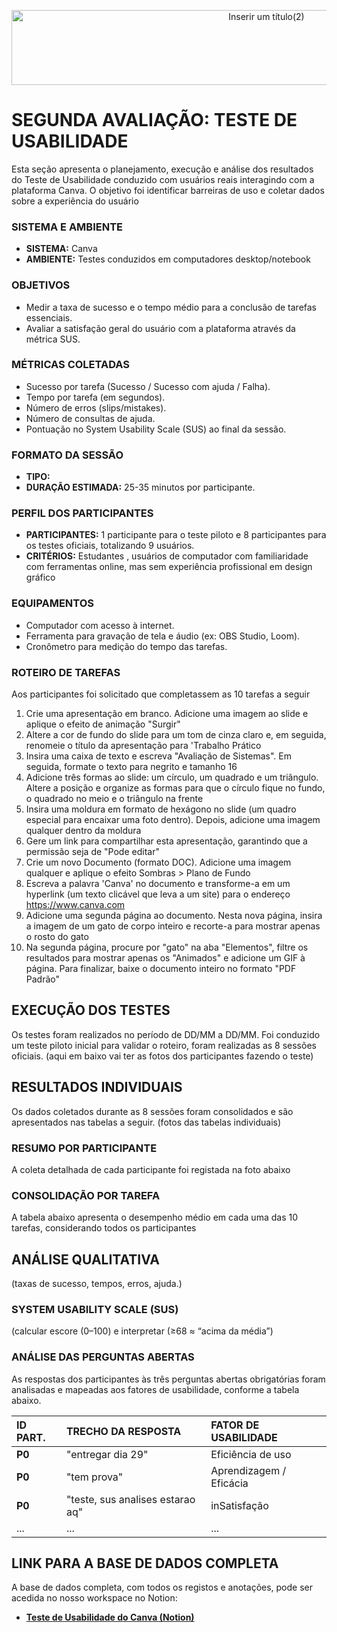 <p align="center">
  <img width="800" height="120" alt="Inserir um título(2)" src="https://github.com/user-attachments/assets/a7a8c3c7-8ef6-47e5-ba17-8ea15737387e" />
</p>

# SEGUNDA AVALIAÇÃO: TESTE DE USABILIDADE

Esta seção apresenta o planejamento, execução e análise dos resultados do Teste de Usabilidade conduzido com usuários reais interagindo com a plataforma Canva. O objetivo foi identificar barreiras de uso e coletar dados sobre a experiência do usuário

### SISTEMA E AMBIENTE
* **SISTEMA:** Canva
* **AMBIENTE:** Testes conduzidos em computadores desktop/notebook

### OBJETIVOS

* Medir a taxa de sucesso e o tempo médio para a conclusão de tarefas essenciais.
* Avaliar a satisfação geral do usuário com a plataforma através da métrica SUS.

### MÉTRICAS COLETADAS
* Sucesso por tarefa (Sucesso / Sucesso com ajuda / Falha).
* Tempo por tarefa (em segundos).
* Número de erros (slips/mistakes).
* Número de consultas de ajuda.
* Pontuação no System Usability Scale (SUS) ao final da sessão.

### FORMATO DA SESSÃO
* **TIPO:** 
* **DURAÇÃO ESTIMADA:** 25-35 minutos por participante.

### PERFIL DOS PARTICIPANTES
* **PARTICIPANTES:** 1 participante para o teste piloto e 8 participantes para os testes oficiais, totalizando 9 usuários.
* **CRITÉRIOS:** Estudantes , usuários de computador com familiaridade com ferramentas online, mas sem experiência profissional em design gráfico

### EQUIPAMENTOS
* Computador com acesso à internet.
* Ferramenta para gravação de tela e áudio (ex: OBS Studio, Loom).
* Cronômetro para medição do tempo das tarefas.

### ROTEIRO DE TAREFAS
Aos participantes foi solicitado que completassem as 10 tarefas a seguir

1. Crie uma apresentação em branco. Adicione uma imagem ao slide e aplique o 
efeito de animação "Surgir" 
2. Altere a cor de fundo do slide para um tom de cinza claro e, em seguida, 
renomeie o título da apresentação para 'Trabalho Prático
3. Insira uma caixa de texto e escreva "Avaliação de Sistemas". Em seguida, formate 
o texto para negrito e tamanho 16
4. Adicione três formas ao slide: um círculo, um quadrado e um triângulo. Altere a 
posição e organize as formas para que o círculo fique no fundo, o quadrado no 
meio e o triângulo na frente
5. Insira uma moldura em formato de hexágono no slide (um quadro especial para 
encaixar uma foto dentro). Depois, adicione uma imagem qualquer dentro da 
moldura 
6. Gere um link para compartilhar esta apresentação, garantindo que a permissão 
seja de "Pode editar" 
7. Crie um novo Documento (formato DOC). Adicione uma imagem qualquer e 
aplique o efeito Sombras > Plano de Fundo
8. Escreva a palavra 'Canva' no documento e transforme-a em um hyperlink (um 
texto clicável que leva a um site) para o endereço https://www.canva.com   
9.  Adicione uma segunda página ao documento. Nesta nova página, insira a 
imagem de um gato de corpo inteiro e recorte-a para mostrar apenas o rosto do 
gato  
10. Na segunda página, procure por "gato" na aba "Elementos", filtre os 
resultados para mostrar apenas os "Animados" e adicione um GIF à página. Para 
finalizar, baixe o documento inteiro no formato "PDF Padrão"

## EXECUÇÃO DOS TESTES

Os testes foram realizados no período de DD/MM a DD/MM. Foi conduzido um teste piloto inicial para validar o roteiro, foram realizadas as 8 sessões oficiais.
(aqui em baixo vai ter as fotos dos participantes fazendo o teste)


## RESULTADOS INDIVIDUAIS

Os dados coletados durante as 8 sessões foram consolidados e são apresentados nas tabelas a seguir.
(fotos das tabelas individuais)

### RESUMO POR PARTICIPANTE
A coleta detalhada de cada participante foi registada na foto abaixo



### CONSOLIDAÇÃO POR TAREFA
A tabela abaixo apresenta o desempenho médio em cada uma das 10 tarefas, considerando todos os participantes


## ANÁLISE QUALITATIVA
(taxas de sucesso, tempos, erros, ajuda.)


### SYSTEM USABILITY SCALE (SUS)
(calcular escore (0–100) e interpretar (≥68 ≈ “acima da média”)


### ANÁLISE DAS PERGUNTAS ABERTAS
As respostas dos participantes às três perguntas abertas obrigatórias foram analisadas e mapeadas aos fatores de usabilidade, conforme a tabela abaixo.

| ID PART. | TRECHO DA RESPOSTA | FATOR DE USABILIDADE |
| :--- | :--- | :--- |
| **P0** | "entregar dia 29" | Eficiência de uso |
| **P0** | "tem prova" | Aprendizagem / Eficácia |
| **P0** | "teste, sus analises estarao aq" | inSatisfação |
| ... | ... | ... |

## LINK PARA A BASE DE DADOS COMPLETA

A base de dados completa, com todos os registos e anotações, pode ser acedida no nosso workspace no Notion:

* **[Teste de Usabilidade do Canva (Notion)](https://www.notion.so/Inspe-o-de-Usabilidade-269f30e12a868063ba05d9f6049f7f80)**
